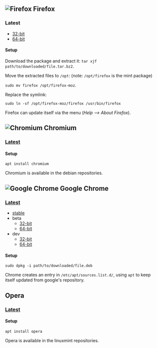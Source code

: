 ## ![Firefox][img-firefox] Firefox ##

### Latest ###
* [32-bit][firefox-x86-latest]
* [64-bit][firefox-amd64-latest]

#### Setup ####

Download the package and extract it: `tar xjf path/to/downloaded/file.tar.bz2`.

Move the extracted files to `/opt`:  (note: `/opt/firefox` is the mint package)

`sudo mv firefox /opt/firefox-moz`.

Replace the symlink:

`sudo ln -sf /opt/firefox-moz/firefox /usr/bin/firefox`

Firefox can update itself via the menu (_Help --> About Firefox_).

## ![Chromium][img-chromium] Chromium ##

### [Latest][chromium-pts] ###

#### Setup ####

`apt install chromium`

Chromium is available in the debian repositories.

## ![Google Chrome][img-chrome] Google Chrome ##

### [Latest][chrome-landing] ###

* [stable][chrome-stable]
* beta
    * [32-bit][chrome-x86-beta]
    * [64-bit][chrome-amd64-beta]
* dev
    * [32-bit][chrome-x86-dev]
    * [64-bit][chrome-amd64-dev]

#### Setup ####

`sudo dpkg -i path/to/downloaded/file.deb`

Chrome creates an entry in `/etc/apt/sources.list.d/`, using `apt` to keep itself updated from google's repository.

## Opera ##

### [Latest][opera-pts] ###

#### Setup ####

`apt install opera`

Opera is available in the linuxmint repositories.

[firefox-x86-latest]: ftp://ftp.mozilla.org/pub/mozilla.org/firefox/releases/latest/linux-i686/en-US/
[firefox-amd64-latest]: ftp://ftp.mozilla.org/pub/mozilla.org/firefox/releases/latest/linux-x86_64/en-US/
[chromium-pts]: http://packages.qa.debian.org/c/chromium-browser.html
[opera-pts]: http://packages.linuxmint.com/list.php?release=Debian
[chrome-landing]: http://dev.chromium.org/getting-involved/dev-channel 
[chrome-stable]: https://www.google.com/chrome?platform=linux
[chrome-x86-beta]: http://www.google.com/chrome/intl/en/eula_beta.html?dl=beta_i386_deb
[chrome-amd64-beta]: http://www.google.com/chrome/intl/en/eula_beta.html?dl=beta_amd64_deb
[chrome-x86-dev]: http://www.google.com/chrome/intl/en/eula_dev.html?dl=unstable_i386_deb
[chrome-amd64-dev]: http://www.google.com/chrome/intl/en/eula_dev.html?dl=unstable_amd64_deb

[img-firefox]: https://static-ssl-cdn.addons.mozilla.net/media/img/app-icons/med/firefox.png "Mozilla Firefox"
[img-chrome]: http://www.chromium.org/_/rsrc/1302286290899/chromium-projects/chrome-32.png "Google Chrome"
[img-chromium]: http://www.chromium.org/_/rsrc/1302286216006/config/customLogo.gif "Chromium"